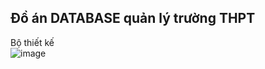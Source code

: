 ## Đồ án DATABASE quản lý trường THPT
Bộ thiết kế  
![image](https://user-images.githubusercontent.com/95077178/157055874-0746c782-79c0-4731-b0b6-750001568c07.png)

